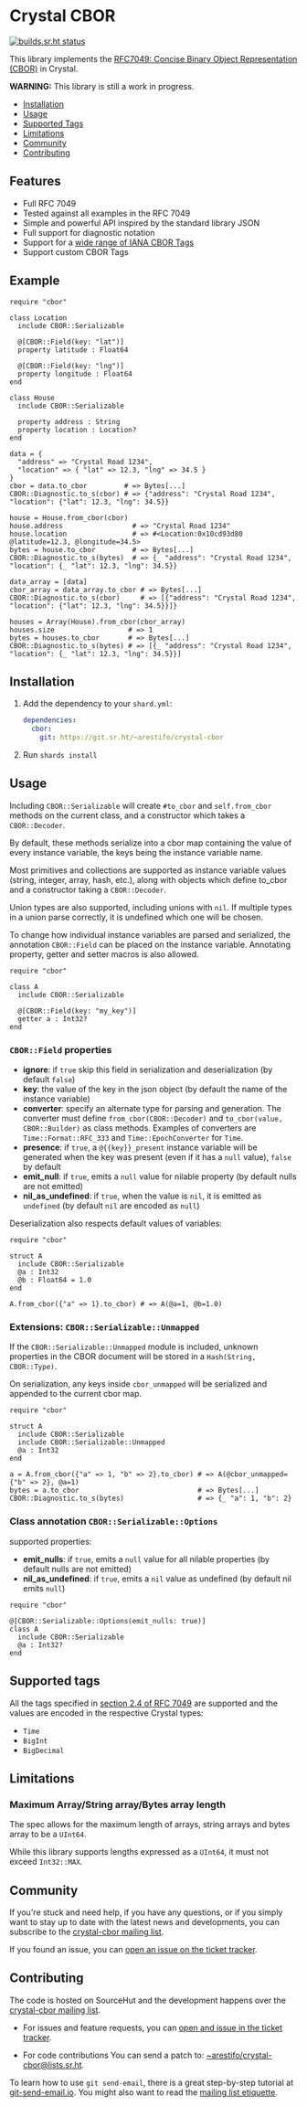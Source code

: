 # Crystal CBOR

[![builds.sr.ht status](https://builds.sr.ht/~arestifo/crystal-cbor.svg)](https://builds.sr.ht/~arestifo/crystal-cbor?)

This library implements the [RFC7049: Concise Binary Object Representation (CBOR)][rfc]
in Crystal.

**WARNING:** This library is still a work in progress.

- [Installation](#installation)
- [Usage](#usage)
- [Supported Tags](#supported-tags)
- [Limitations](#limitations)
- [Community](#community)
- [Contributing](#contributing)

## Features

- Full RFC 7049
- Tested against all examples in the RFC 7049
- Simple and powerful API inspired by the standard library JSON
- Full support for diagnostic notation
- Support for a [wide range of IANA CBOR Tags](#supported-tags)
- Support custom CBOR Tags

## Example

```crystal
require "cbor"

class Location
  include CBOR::Serializable

  @[CBOR::Field(key: "lat")]
  property latitude : Float64

  @[CBOR::Field(key: "lng")]
  property longitude : Float64
end

class House
  include CBOR::Serializable

  property address : String
  property location : Location?
end

data = {
  "address" => "Crystal Road 1234",
  "location" => { "lat" => 12.3, "lng" => 34.5 }
}
cbor = data.to_cbor         # => Bytes[...]
CBOR::Diagnostic.to_s(cbor) # => {"address": "Crystal Road 1234", "location": {"lat": 12.3, "lng": 34.5}}

house = House.from_cbor(cbor)
house.address                 # => "Crystal Road 1234"
house.location                # => #<Location:0x10cd93d80 @latitude=12.3, @longitude=34.5>
bytes = house.to_cbor         # => Bytes[...]
CBOR::Diagnostic.to_s(bytes)  # => {_ "address": "Crystal Road 1234", "location": {_ "lat": 12.3, "lng": 34.5}}

data_array = [data]
cbor_array = data_array.to_cbor # => Bytes[...]
CBOR::Diagnostic.to_s(cbor)     # => [{"address": "Crystal Road 1234", "location": {"lat": 12.3, "lng": 34.5}}]}

houses = Array(House).from_cbor(cbor_array)
houses.size                  # => 1
bytes = houses.to_cbor       # => Bytes[...]
CBOR::Diagnostic.to_s(bytes) # => [{_ "address": "Crystal Road 1234", "location": {_ "lat": 12.3, "lng": 34.5}}]
```

## Installation

1. Add the dependency to your `shard.yml`:

   ```yaml
   dependencies:
     cbor:
       git: https://git.sr.ht/~arestifo/crystal-cbor
   ```

2. Run `shards install`

## Usage

Including `CBOR::Serializable` will create `#to_cbor` and `self.from_cbor` methods
on the current class, and a constructor which takes a `CBOR::Decoder`.

By default, these methods serialize into a cbor map containing the value of
every instance variable, the keys being the instance variable name.

Most primitives and collections are supported as instance variable values (string,
integer, array, hash, etc.), along with objects which define to_cbor and a
constructor taking a `CBOR::Decoder`.

Union types are also supported, including unions with `nil`. If multiple types
in a union parse correctly, it is undefined which one will be chosen.

To change how individual instance variables are parsed and serialized,
the annotation `CBOR::Field` can be placed on the instance variable.
Annotating property, getter and setter macros is also allowed.

```crystal
require "cbor"

class A
  include CBOR::Serializable

  @[CBOR::Field(key: "my_key")]
  getter a : Int32?
end
```

### `CBOR::Field` properties

- **ignore**: if `true` skip this field in serialization and deserialization
  (by default `false`)
- **key**: the value of the key in the json object (by default the name of the
  instance variable)
- **converter**: specify an alternate type for parsing and generation.
  The converter must define `from_cbor(CBOR::Decoder)` and
  `to_cbor(value, CBOR::Builder)` as class methods. Examples of converters are
  `Time::Format::RFC_333` and `Time::EpochConverter` for `Time`.
- **presence**: if `true`, a `@{{key}}_present` instance variable will be generated
  when the key was present (even if it has a `null` value), `false` by default
- **emit_null**: if `true`, emits a `null` value for nilable property
  (by default nulls are not emitted)
- **nil_as_undefined**: if `true`, when the value is `nil`, it is emitted as
  `undefined` (by default `nil` are encoded as `null`)

Deserialization also respects default values of variables:

```crystal
require "cbor"

struct A
  include CBOR::Serializable
  @a : Int32
  @b : Float64 = 1.0
end

A.from_cbor({"a" => 1}.to_cbor) # => A(@a=1, @b=1.0)
```

### Extensions: `CBOR::Serializable::Unmapped`

If the `CBOR::Serializable::Unmapped` module is included, unknown properties in
the CBOR document will be stored in a `Hash(String, CBOR::Type)`.

On serialization, any keys inside `cbor_unmapped` will be serialized and appended
to the current cbor map.

```crystal
require "cbor"

struct A
  include CBOR::Serializable
  include CBOR::Serializable::Unmapped
  @a : Int32
end

a = A.from_cbor({"a" => 1, "b" => 2}.to_cbor) # => A(@cbor_unmapped={"b" => 2}, @a=1)
bytes = a.to_cbor                             # => Bytes[...]
CBOR::Diagnostic.to_s(bytes)                  # => {_ "a": 1, "b": 2}
```

### Class annotation `CBOR::Serializable::Options`

supported properties:

- **emit_nulls**: if `true`, emits a `null` value for all nilable properties
  (by default nulls are not emitted)
- **nil_as_undefined**: if `true`, emits a `nil` value as undefined
  (by default nil emits `null`)

```crystal
require "cbor"

@[CBOR::Serializable::Options(emit_nulls: true)]
class A
  include CBOR::Serializable
  @a : Int32?
end
```

## Supported tags

All the tags specified in [section 2.4 of RFC 7049][rfc-tags] are supported
and the values are encoded in the respective Crystal types:

- `Time`
- `BigInt`
- `BigDecimal`

## Limitations

### Maximum Array/String array/Bytes array length

The spec allows for the maximum length of arrays, string arrays and bytes array
to be a `UInt64`.

While this library supports lengths expressed as a `UInt64`, it must not exceed
`Int32::MAX`.

## Community

If you're stuck and need help, if you have any questions, or if you simply want
to stay up to date with the latest news and developments, you can subscribe to
the [crystal-cbor mailing list][mailing-list].

If you found an issue, you can [open an issue on the ticket tracker][tickets].

## Contributing

The code is hosted on SourceHut and the development happens over the
[crystal-cbor mailing list][mailing-list].

- For issues and feature requests, you can [open and issue in the ticket tracker][tickets].

- For code contributions You can send a patch to: [~arestifo/crystal-cbor@lists.sr.ht](mailto:~arestifo/crystal-cbor@lists.sr.ht).

To learn how to use `git send-email`, there is a great step-by-step tutorial
at [git-send-email.io](https://git-send-email.io/).
You might also want to read the [mailing list etiquette](https://man.sr.ht/lists.sr.ht/etiquette.md).

[rfc]: https://tools.ietf.org/html/rfc7049
[rfc-tags]: https://tools.ietf.org/html/rfc7049#section-2.4
[mailing-list]: https://lists.sr.ht/~arestifo/crystal-cbor
[tickets]: https://todo.sr.ht/~arestifo/crystal-cbor
